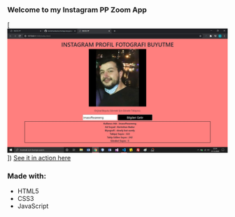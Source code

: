 ### Welcome to my Instagram PP Zoom App
[![Image of the Project](instagramppzoom.jpg "PP Zoom JPG")])
[See it in action here]()

### Made with:
* HTML5
* CSS3
* JavaScript
